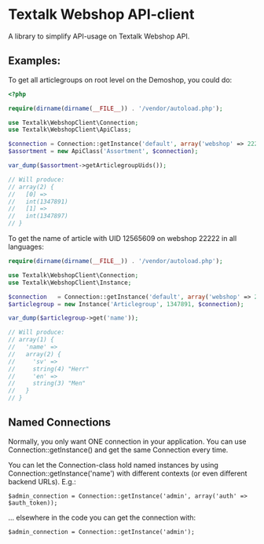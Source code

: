Textalk Webshop API-client
==========================

A library to simplify API-usage on Textalk Webshop API.


Examples:
---------

To get all articlegroups on root level on the Demoshop, you could do:

```php
<?php

require(dirname(dirname(__FILE__)) . '/vendor/autoload.php');

use Textalk\WebshopClient\Connection;
use Textalk\WebshopClient\ApiClass;

$connection = Connection::getInstance('default', array('webshop' => 22222));
$assortment = new ApiClass('Assortment', $connection);

var_dump($assortment->getArticlegroupUids());

// Will produce:
// array(2) {
//   [0] =>
//   int(1347891)
//   [1] =>
//   int(1347897)
// }
```


To get the name of article with UID 12565609 on webshop 22222 in all languages:

```php
require(dirname(dirname(__FILE__)) . '/vendor/autoload.php');

use Textalk\WebshopClient\Connection;
use Textalk\WebshopClient\Instance;

$connection   = Connection::getInstance('default', array('webshop' => 22222));
$articlegroup = new Instance('Articlegroup', 1347891, $connection);

var_dump($articlegroup->get('name'));

// Will produce:
// array(1) {
//   'name' =>
//   array(2) {
//     'sv' =>
//     string(4) "Herr"
//     'en' =>
//     string(3) "Men"
//   }
// }
```


Named Connections
-----------------

Normally, you only want ONE connection in your application.  You can use Connection::getInstance()
and get the same Connection every time.

You can let the Connection-class hold named instances by using Connection::getInstance('name')
with different contexts (or even different backend URLs).  E.g.:

    $admin_connection = Connection::getInstance('admin', array('auth' => $auth_token));

... elsewhere in the code you can get the connection with:

    $admin_connection = Connection::getInstance('admin');
